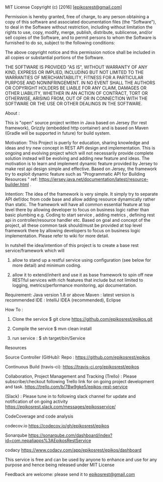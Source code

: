 MIT License
Copyright (c) [2016] [epikosrest@gmail.com]

Permission is hereby granted, free of charge, to any person obtaining a copy
of this software and associated documentation files (the "Software"), to deal
in the Software without restriction, including without limitation the rights
to use, copy, modify, merge, publish, distribute, sublicense, and/or sell
copies of the Software, and to permit persons to whom the Software is
furnished to do so, subject to the following conditions:

The above copyright notice and this permission notice shall be included in all
copies or substantial portions of the Software.

THE SOFTWARE IS PROVIDED "AS IS", WITHOUT WARRANTY OF ANY KIND, EXPRESS OR
IMPLIED, INCLUDING BUT NOT LIMITED TO THE WARRANTIES OF MERCHANTABILITY,
FITNESS FOR A PARTICULAR PURPOSE AND NONINFRINGEMENT. IN NO EVENT SHALL THE
AUTHORS OR COPYRIGHT HOLDERS BE LIABLE FOR ANY CLAIM, DAMAGES OR OTHER
LIABILITY, WHETHER IN AN ACTION OF CONTRACT, TORT OR OTHERWISE, ARISING FROM,
OUT OF OR IN CONNECTION WITH THE SOFTWARE OR THE USE OR OTHER DEALINGS IN THE
SOFTWARE.


About :

This is "open" source project written in Java based on Jersey (for rest framework), Grizzly (embedded http container)
and is based on Maven (Gradle will be supported in future) for build system.

Motivation:
This Project is puerly for education, sharing knowledge and ideas  and try  new concept in REST API design and implementation.
This is ongoing and evolving project which will not necessarily provide complete solution instead will be evolving and
adding new feature and ideas.
The motivation is to learn and implement dynamic feature provided by Jersey to make rest api design simple and effective. 
Based on Jersey, the framework try to exploit dynamic feature such as "Programmatic API for Building Resources " 
ref: https://jersey.java.net/documentation/latest/resource-builder.html .

Intention:
The idea of the framework is very simple. It simply try to separate API def/doc from code base and allow adding resource
dynamically rather than static. The framework will have all common essential feature at top level there by allowing
developer to focus on business logic rather than basic plumbing e.g. Coding to start service , adding metrics , defining
rest api in controller/resource handler etc. Based on goal and concept of the project, all these common task should/must be 
provided at top level framework there by allowing
developers to focus on business logic implementation. Please refer to wiki for more detail.

In nutshell the idea/intention of this project is to create a base rest service/framework which will

1. allow to stand up a restful service using configuration (see below for more detail) and minimum coding.

2. allow it to extend/inherit and use it as base framework to spin off
new RESTful services with rich features that include but not limited to logging, metrics/performance monitoring, api documentation.

Requirement:
Java version 1.8 or above
Maven : latest version is recommended
IDE : IntelliJ IDEA (recommended), Eclipse


How To :

1. Clone the service 
$ git clone https://github.com/epikosrest/epikos.git

2. Compile the service 
$ mvn clean install

3. run service : $ sh target/bin/Service


Resources

Source Controller (GitHub):
Repo : https://github.com/epikosrest/epikos

Continuous Build (travis-ci):
https://travis-ci.org/epikosrest/epikos

Collaboration, Project Management and Tracking (Trello) :
Please subscribe/checkout following Trello link for on going project development and task.
https://trello.com/b/7Bw9gke5/epikos-rest-service

(Slack) : Please tune in to following slack channel for update and notification of on going activity
https://epikosrest.slack.com/messages/epikosservice/

CodeCoverage and code analysis

codecov.io
https://codecov.io/gh/epikosrest/epikos

Sonarqube
https://sonarqube.com/dashboard/index?id=com.nepaliapps%3AEpikosRestService

codacy
https://www.codacy.com/app/epikosrest/epikos/dashboard

This service is free and can be used by anyone to enhance and use for any purpose and hence being released under MIT License

Feedback are welcome: please send it to epikosrest@gmail.com

